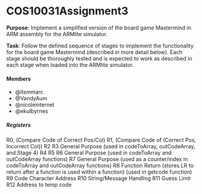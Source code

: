 # COS10031Assignment3

**Purpose**: Implement a simplified version of the board game Mastermind in ARM assembly for the ARMlite simulator.

**Task**: Follow the defined sequence of stages to implement the functionality for the board game Mastermind (described in more detail below). Each stage should be thoroughly tested and is expected to work as described in each stage when loaded into the ARMlite simulator.
#### Members
- @itsmmarc
- @VandyAum
- @nicoleinternet
- @ekulbyrnes

##### Registers
R0, (Compare Code of Correct Pos/Col)
R1, (Compare Code of (Correct Pos, Incorrect Col))
R2
R3 General Purpose (used in codeToArray, outCodeArray, and Stage 4)
R4
R5
R6 General Purpose (used in codeToArray and outCodeArray functions)
R7 General Purpose (used as a counter/index in codeToArray and outCodeArray functions)
R8 Function Return (stores LR to return after a function is used within a function) (used in getcode function)
R9 Code Character Address
R10 String/Message Handling
R11 Guess Limit
R12 Address to temp code